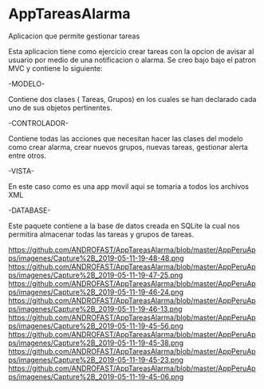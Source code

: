 # AppTareasAlarma
Aplicacion que permite gestionar tareas


Esta aplicacion tiene como ejercicio crear tareas con la opcion de avisar al usuario por medio de una notificacion o alarma.
Se creo bajo bajo el patron MVC y contiene lo siguiente:

-MODELO-

Contiene dos clases ( Tareas, Grupos) en los cuales se han declarado cada uno de sus objetos pertinentes.

-CONTROLADOR-

Contiene todas las acciones que necesitan hacer las clases del modelo como crear alarma, crear nuevos grupos, nuevas tareas, gestionar alerta
entre otros.

-VISTA-

En este caso como es una app movil aqui se tomaria a todos los archivos XML

-DATABASE-

Este paquete contiene a la base de datos creada en SQLite la cual nos permitira almacenar todas las tareas y grupos de tareas.

https://github.com/ANDROFAST/AppTareasAlarma/blob/master/AppPeruApps/imagenes/Capture%2B_2019-05-11-19-48-48.png
https://github.com/ANDROFAST/AppTareasAlarma/blob/master/AppPeruApps/imagenes/Capture%2B_2019-05-11-19-47-25.png
https://github.com/ANDROFAST/AppTareasAlarma/blob/master/AppPeruApps/imagenes/Capture%2B_2019-05-11-19-46-24.png
https://github.com/ANDROFAST/AppTareasAlarma/blob/master/AppPeruApps/imagenes/Capture%2B_2019-05-11-19-46-13.png
https://github.com/ANDROFAST/AppTareasAlarma/blob/master/AppPeruApps/imagenes/Capture%2B_2019-05-11-19-45-56.png
https://github.com/ANDROFAST/AppTareasAlarma/blob/master/AppPeruApps/imagenes/Capture%2B_2019-05-11-19-45-38.png
https://github.com/ANDROFAST/AppTareasAlarma/blob/master/AppPeruApps/imagenes/Capture%2B_2019-05-11-19-45-23.png
https://github.com/ANDROFAST/AppTareasAlarma/blob/master/AppPeruApps/imagenes/Capture%2B_2019-05-11-19-45-06.png
